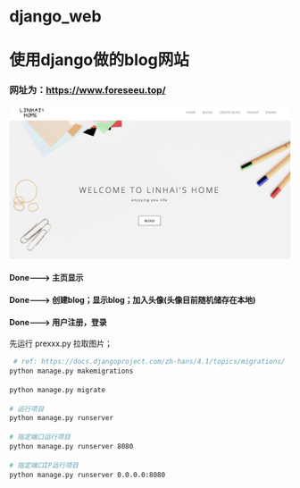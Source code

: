 # django_web
# 使用django做的blog网站

### 网址为：https://www.foreseeu.top/

![img](static/img/md-1.png)

#### Done---> 主页显示
#### Done---> 创建blog；显示blog；加入头像(头像目前随机储存在本地)
#### Done---> 用户注册，登录


先运行
prexxx.py 拉取图片；

```bash
 # ref: https://docs.djangoproject.com/zh-hans/4.1/topics/migrations/
python manage.py makemigrations

python manage.py migrate

# 运行项目 
python manage.py runserver

# 指定端口运行项目
python manage.py runserver 8080

# 指定端口IP运行项目
python manage.py runserver 0.0.0.0:8080
```